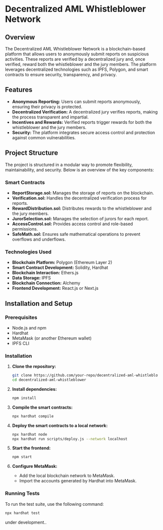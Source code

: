 # Decentralized AML Whistleblower Network

## Overview
The Decentralized AML Whistleblower Network is a blockchain-based platform that allows users to anonymously submit reports on suspicious activities. These reports are verified by a decentralized jury and, once verified, reward both the whistleblower and the jury members. The platform leverages decentralized technologies such as IPFS, Polygon, and smart contracts to ensure security, transparency, and privacy.

## Features
- **Anonymous Reporting:** Users can submit reports anonymously, ensuring their privacy is protected.
- **Decentralized Verification:** A decentralized jury verifies reports, making the process transparent and impartial.
- **Incentives and Rewards:** Verified reports trigger rewards for both the whistleblower and the jury members.
- **Security:** The platform integrates secure access control and protection against common vulnerabilities.

## Project Structure
The project is structured in a modular way to promote flexibility, maintainability, and security. Below is an overview of the key components:

### Smart Contracts
- **ReportStorage.sol:** Manages the storage of reports on the blockchain.
- **Verification.sol:** Handles the decentralized verification process for reports.
- **RewardDistribution.sol:** Distributes rewards to the whistleblower and the jury members.
- **JurorSelection.sol:** Manages the selection of jurors for each report.
- **AccessControl.sol:** Provides access control and role-based permissions.
- **SafeMath.sol:** Ensures safe mathematical operations to prevent overflows and underflows.

### Technologies Used
- **Blockchain Platform:** Polygon (Ethereum Layer 2)
- **Smart Contract Development:** Solidity, Hardhat
- **Blockchain Interaction:** Ethers.js
- **Data Storage:** IPFS
- **Blockchain Connection:** Alchemy
- **Frontend Development:** React.js or Next.js

## Installation and Setup

### Prerequisites
- Node.js and npm
- Hardhat
- MetaMask (or another Ethereum wallet)
- IPFS CLI

### Installation
1. **Clone the repository:**
    ```bash
    git clone https://github.com/your-repo/decentralized-aml-whistleblower.git
    cd decentralized-aml-whistleblower
    ```

2. **Install dependencies:**
    ```bash
    npm install
    ```

3. **Compile the smart contracts:**
    ```bash
    npx hardhat compile
    ```

4. **Deploy the smart contracts to a local network:**
    ```bash
    npx hardhat node
    npx hardhat run scripts/deploy.js --network localhost
    ```

5. **Start the frontend:**
    ```bash
    npm start
    ```

6. **Configure MetaMask:**
   - Add the local blockchain network to MetaMask.
   - Import the accounts generated by Hardhat into MetaMask.

### Running Tests
To run the test suite, use the following command:
```bash
npx hardhat test
```

under development..
